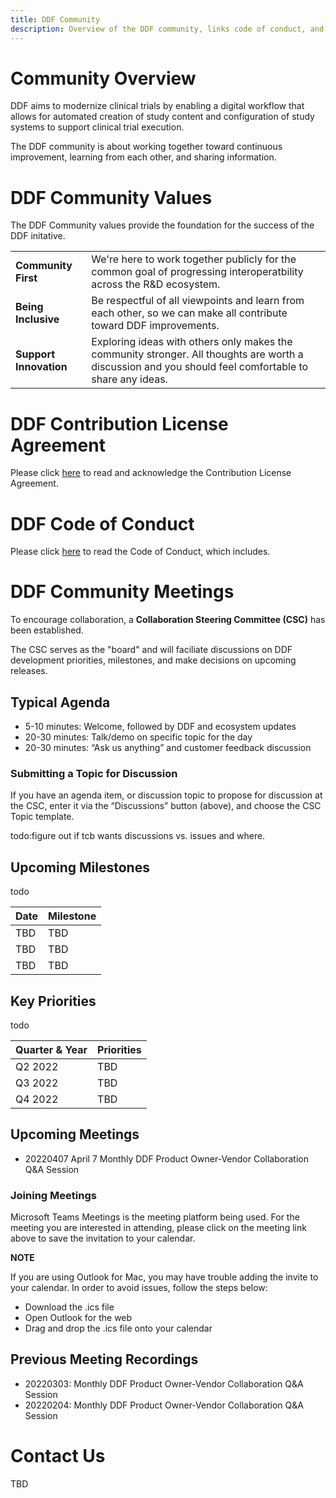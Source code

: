 ```yaml
---
title: DDF Community 
description: Overview of the DDF community, links code of conduct, and community meetings
---
```


# Community Overview

DDF aims to modernize clinical trials by enabling a digital workflow that allows for automated creation of study content and configuration of study systems to support clinical trial execution. 

The DDF community is about working together toward continuous improvement, learning from each other, and sharing information.

# DDF Community Values
The DDF Community values provide the foundation for the success of the DDF initative.

|||
|---|---|
**Community First**|We're here to work together publicly for the common goal of progressing interoperatbility across the R&D ecosystem.|
|**Being Inclusive**|Be respectful of all viewpoints and learn from each other, so we can make all contribute toward DDF improvements.|
|**Support Innovation**|Exploring ideas with others only makes the community stronger.  All thoughts are worth a discussion and you should feel comfortable to share any ideas.|\


# DDF Contribution License Agreement
Please click [here](CONTRIBUTING.md) to read and acknowledge the Contribution License Agreement. 

# DDF Code of Conduct
Please click [here](CODE_OF_CONDUCT.md) to read the Code of Conduct, which includes. 

# DDF Community Meetings
To encourage collaboration, a **Collaboration Steering Committee (CSC)** has been established.  

The CSC serves as the "board" and will faciliate discussions on DDF development priorities, milestones, and make decisions on upcoming releases.

## Typical Agenda
- 5-10 minutes: Welcome, followed by DDF and ecosystem updates
- 20-30 minutes: Talk/demo on specific topic for the day
- 20-30 minutes: “Ask us anything” and customer feedback discussion

### **Submitting a Topic for Discussion**
If you have an agenda item, or discussion topic to propose for discussion at the CSC, enter it via the “Discussions” button (above), and choose the CSC Topic template. 

todo:figure out if tcb wants discussions vs. issues and where.

## Upcoming Milestones

todo

|Date|Milestone|
|---|---|
|TBD|TBD|
|TBD|TBD|
|TBD|TBD|\

## Key Priorities

todo

|Quarter & Year|Priorities|
|---|---|
|Q2 2022|TBD|
|Q3 2022|TBD|
|Q4 2022|TBD|\


## Upcoming Meetings

- 20220407 April 7 Monthly DDF Product Owner-Vendor Collaboration Q&A Session

### Joining Meetings
Microsoft Teams Meetings is the meeting platform being used.  For the meeting you are interested in attending, please click on the meeting link above to save the invitation to your calendar.

**NOTE**

If you are using Outlook for Mac, you may have trouble adding the invite to your calendar. In order to avoid issues, follow the steps below:

- Download the .ics file
- Open Outlook for the web
- Drag and drop the .ics file onto your calendar

## Previous Meeting Recordings
- 20220303: Monthly DDF Product Owner-Vendor Collaboration Q&A Session
- 20220204: Monthly DDF Product Owner-Vendor Collaboration Q&A Session

# Contact Us
TBD
